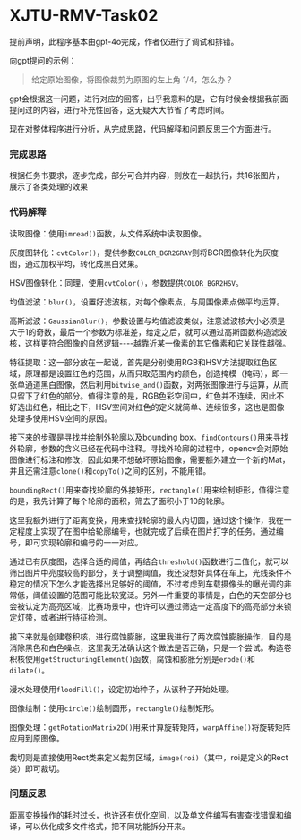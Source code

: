 # XJTU-RMV-Task02

提前声明，此程序基本由gpt-4o完成，作者仅进行了调试和排错。

向gpt提问的示例：

>给定原始图像，将图像裁剪为原图的左上角 1/4，怎么办？

gpt会根据这一问题，进行对应的回答，出乎我意料的是，它有时候会根据我前面提问过的内容，进行补充性回答，这无疑大大节省了考虑时间。

现在对整体程序进行分析，从完成思路，代码解释和问题反思三个方面进行。

### 完成思路

根据任务书要求，逐步完成，部分可合并内容，则放在一起执行，共16张图片，展示了各类处理的效果

### 代码解释

读取图像：使用`imread()`函数，从文件系统中读取图像。

灰度图转化：`cvtColor()`，提供参数`COLOR_BGR2GRAY`则将BGR图像转化为灰度图，通过加权平均，转化成黑白效果。

HSV图像转化：同理，使用`cvtColor()`，参数提供`COLOR_BGR2HSV`。

均值滤波：`blur()`，设置好滤波核，对每个像素点，与周围像素点做平均运算。

高斯滤波：`GaussianBlur()`，参数设置与均值滤波类似，注意滤波核大小必须是大于1的奇数，最后一个参数为标准差，给定之后，就可以通过高斯函数构造滤波核，这样更符合图像的自然逻辑----越靠近某一像素的其它像素和它关联性越强。

特征提取：这一部分放在一起说，首先是分别使用RGB和HSV方法提取红色区域，原理都是设置红色的范围，从而只取范围内的颜色，创造掩模（掩码），即一张单通道黑白图像，然后利用`bitwise_and()`函数，对两张图像进行与运算，从而只留下了红色的部分。值得注意的是，RGB色彩空间中，红色并不连续，因此不好选出红色，相比之下，HSV空间对红色的定义就简单、连续很多，这也是图像处理多使用HSV空间的原因。

接下来的步骤是寻找并绘制外轮廓以及bounding box。`findContours()`用来寻找外轮廓，参数的含义已经在代码中注释。寻找外轮廓的过程中，opencv会对原始图像进行标注和修改，因此如果不想破坏原始图像，需要额外建立一个新的Mat，并且还需注意`clone()`和`copyTo()`之间的区别，不能用错。

`boundingRect()`用来查找轮廓的外接矩形，`rectangle()`用来绘制矩形，值得注意的是，我先计算了每个轮廓的面积，筛去了面积小于10的轮廓。

这里我额外进行了距离变换，用来查找轮廓的最大内切圆，通过这个操作，我在一定程度上实现了在图中给轮廓编号，也就完成了后续在图片打字的任务。通过编号，即可实现轮廓和编号的一一对应。

通过已有灰度图，选择合适的阈值，再结合`threshold()`函数进行二值化，就可以筛出图片中亮度较高的部分，关于调整阈值，我还没想好具体在车上，光线条件不稳定的情况下怎么才能选择出足够好的阈值，不过考虑到车载摄像头的曝光调的非常低，阈值设置的范围可能比较宽泛。另外一件重要的事情是，白色的天空部分也会被认定为高亮区域，比赛场景中，也许可以通过筛选一定高度下的高亮部分来锁定灯带，或者进行特征检测。

接下来就是创建卷积核，进行腐蚀膨胀，这里我进行了两次腐蚀膨胀操作，目的是消除黑色和白色噪点，这里我无法确认这个做法是否正确，只是一个尝试。构造卷积核使用`getStructuringElement()`函数，腐蚀和膨胀分别是`erode()`和`dilate()`。

漫水处理使用`floodFill()`，设定初始种子，从该种子开始处理。

图像绘制：使用`circle()`绘制圆形，`rectangle()`绘制矩形。

图像处理：`getRotationMatrix2D()`用来计算旋转矩阵，`warpAffine()`将旋转矩阵应用到原图像。

裁切则是直接使用Rect类来定义裁剪区域，`image(roi)`（其中，roi是定义的Rect类）即可裁切。

### 问题反思

距离变换操作的耗时过长，也许还有优化空间，以及单文件编写有害查找错误和编译，可以优化成多文件格式，把不同功能拆分开来。